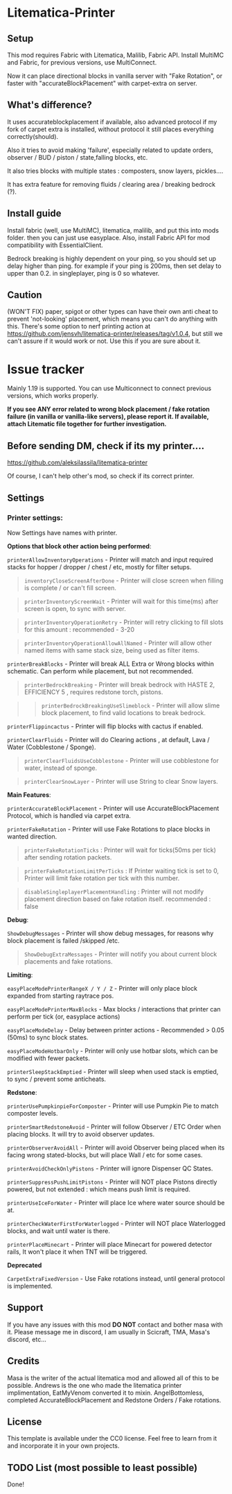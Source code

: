 # Litematica-Printer

## Setup

This mod requires Fabric with Litematica, Malilib, Fabric API. Install MultiMC and Fabric, for previous versions, use MultiConnect.

Now it can place directional blocks in vanilla server with "Fake Rotation", or faster with "accurateBlockPlacement" with carpet-extra on server.

## What's difference?
It uses accurateblockplacement if available, also advanced protocol if my fork of carpet extra is installed, without protocol it still places everything correctly(should).

Also it tries to avoid making 'failure', especially related to update orders, observer / BUD / piston / state,falling blocks, etc.

It also tries blocks with multiple states : composters, snow layers, pickles....

It has extra feature for removing fluids / clearing area / breaking bedrock (?).

## Install guide

Install fabric (well, use MultiMC), litematica, malilib, and put this into mods folder. then you can just use easyplace. 
Also, install Fabric API for mod compatibility with EssentialClient.

Bedrock breaking is highly dependent on your ping, so you should set up delay higher than ping. for example if your ping is 200ms, then set delay to upper than 0.2.
in singleplayer, ping is 0 so whatever.

## Caution

(WON'T FIX) paper, spigot or other types can have their own anti cheat to prevent 'not-looking' placement, which means you can't do anything with this. There's some option to nerf printing action at https://github.com/jensvh/litematica-printer/releases/tag/v1.0.4, but still we can't assure if it would work or not. Use this if you are sure about it.

# Issue tracker
Mainly 1.19 is supported. You can use Multiconnect to connect previous versions, which works properly.

**If you see ANY error related to wrong block placement / fake rotation failure (in vanilla or vanilla-like servers), please report it. If available, attach Litematic file together for further investigation.**


## Before sending DM, check if its my printer....

https://github.com/aleksilassila/litematica-printer

Of course, I can't help other's mod, so check if its correct printer.

## Settings

### Printer settings:
Now Settings have names with printer.

**Options that block other action being performed**:

`printerAllowInventoryOperations`  - Printer will match and input required stacks for hopper / dropper / chest / etc, mostly for filter setups.

  >`inventoryCloseScreenAfterDone`  - Printer will close screen when filling is complete / or can't fill screen.
  
  >`printerInventoryScreenWait`  - Printer will wait for this time(ms) after screen is open, to sync with server.
  
  >`printerInventoryOperationRetry` - Printer will retry clicking to fill slots for this amount : recommended - 3-20
  
  >`printerInventoryOperationAllowAllNamed` - Printer will allow other named items with same stack size, being used as filter items.
  
`printerBreakBlocks` - Printer will break ALL Extra or Wrong blocks within schematic. Can perform while placement, but not recommended.

> `printerBedrockBreaking` - Printer will break bedrock with HASTE 2, EFFICIENCY 5 , requires redstone torch, pistons.
 
> >`printerBedrockBreakingUseSlimeblock` - Printer will allow slime block placement, to find valid locations to break bedrock.
 
`printerFlippincactus` - Printer will flip blocks with cactus if enabled.

`printerClearFluids` - Printer will do Clearing actions , at default, Lava / Water (Cobblestone / Sponge).

  >`printerClearFluidsUseCobblestone` - Printer will use cobblestone for water, instead of sponge.
  
  >`printerClearSnowLayer` - Printer will use String to clear Snow layers.
  
  
**Main Features**:

`printerAccurateBlockPlacement` - Printer will use AccurateBlockPlacement Protocol, which is handled via carpet extra.

`printerFakeRotation` - Printer will use Fake Rotations to place blocks in wanted direction.

>`printerFakeRotationTicks` : Printer will wait for ticks(50ms per tick) after sending rotation packets.

>`printerFakeRotationLimitPerTicks` : If Printer waiting tick is set to 0, Printer will limit fake rotation per tick with this number.

>`disableSingleplayerPlacementHandling` : Printer will not modify placement direction based on fake rotation itself. recommended : false

**Debug**:

`ShowDebugMessages` - Printer will show debug messages, for reasons why block placement is failed /skipped /etc.

>`ShowDebugExtraMessages` - Printer will notify you about current block placements and fake rotations.


**Limiting**:

`easyPlaceModePrinterRangeX / Y / Z` - Printer will only place block expanded from starting raytrace pos.

`easyPlaceModePrinterMaxBlocks` - Max blocks / interactions that printer can perform per tick (or, easyplace actions)

`easyPlaceModeDelay` - Delay between printer actions - Recommended > 0.05 (50ms) to sync block states.

`easyPlaceModeHotbarOnly` - Printer will only use hotbar slots, which can be modified with fewer packets.

`printerSleepStackEmptied` - Printer will sleep when used stack is emptied, to sync / prevent some anticheats.


**Redstone**:

`printerUsePumpkinpieForComposter` - Printer will use Pumpkin Pie to match composter levels.

`printerSmartRedstoneAvoid` - Printer will follow Observer / ETC Order when placing blocks. It will try to avoid observer updates.

`printerObserverAvoidAll` - Printer will avoid Observer being placed when its facing wrong stated-blocks, but will place Wall / etc for some cases.

`printerAvoidCheckOnlyPistons` - Printer will ignore Dispenser QC States.

`printerSuppressPushLimitPistons` - Printer will NOT place Pistons directly powered, but not extended : which means push limit is required.

`printerUseIceForWater` - Printer will place Ice where water source should be at.

`printerCheckWaterFirstForWaterlogged` - Printer will NOT place Waterlogged blocks, and wait until water is there.

`printerPlaceMinecart` - Printer will place Minecart for powered detector rails, It won't place it when TNT will be triggered.


**Deprecated**

`CarpetExtraFixedVersion` - Use Fake rotations instead, until general protocol is implemented.

 
## Support
If you have any issues with this mod **DO NOT** contact and bother masa with it. Please message me in discord, I am usually in Scicraft, TMA, Masa's discord, etc...

## Credits
Masa is the writer of the actual litematica mod and allowed all of this to be possible.
Andrews is the one who made the litematica printer implimentation, EatMyVenom converted it to mixin.
AngelBottomless, completed AccurateBlockPlacement and Redstone Orders / Fake rotations.

## License

This template is available under the CC0 license. Feel free to learn from it and incorporate it in your own projects.

## TODO List (most possible to least possible)

Done!
